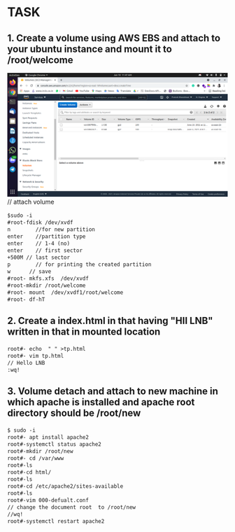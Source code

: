 # TASK
## 1. Create a volume using  AWS EBS and attach to your ubuntu instance and mount it to /root/welcome
<img src="ebs.png"> // attach volume
```
$sudo -i
#root-fdisk /dev/xvdf
n        //for new partition
enter    //partition type
enter    // 1-4 (no)
enter    // first sector
+500M // last sector 
p        // for printing the created partition
w      // save 
#root- mkfs.xfs  /dev/xvdf
#root-mkdir /root/welcome
#root- mount  /dev/xvdf1/root/welcome
#root- df-hT 
```

## 2. Create a index.html in that having "HII LNB" written in that in mounted location
```
root#- echo  " " >tp.html
root#- vim tp.html
// Hello LNB
:wq!  
```

## 3. Volume detach and attach to new machine in which apache is installed and apache root directory should be /root/new
```
$ sudo -i
root#- apt install apache2
root#-systemctl status apache2
root#-mkdir /root/new
root#- cd /var/www
root#-ls
root#-cd html/
root#-ls
root#-cd /etc/apache2/sites-available
root#-ls
root#-vim 000-defualt.conf
// change the document root  to /root/new
//wq! 
root#-systemctl restart apache2
```
  
